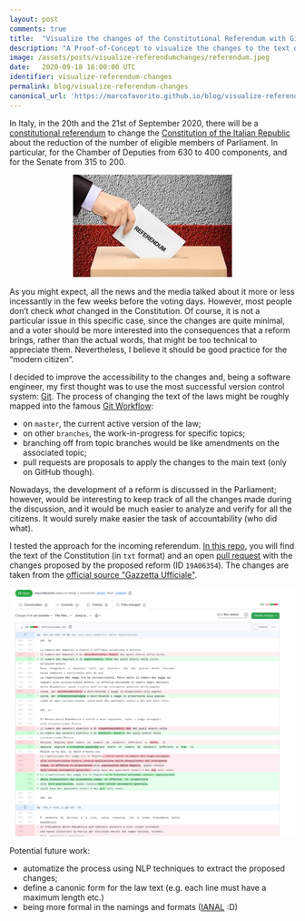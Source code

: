 ```yaml
---
layout: post
comments: true
title:  "Visualize the changes of the Constitutional Referendum with Git/GitHub"
description: "A Proof-of-Concept to visualize the changes to the text of the constitution introduced by the incoming constitutional referendum using Git and GitHub."
image: /assets/posts/visualize-referendumchanges/referendum.jpeg
date:   2020-09-18 16:00:00 UTC
identifier: visualize-referendum-changes
permalink: blog/visualize-referendum-changes
canonical_url: 'https://marcofavorito.github.io/blog/visualize-referendum-changes'
---
```



In Italy, in the 20th and the 21st of September 2020, there will be a 
[constitutional referendum](https://en.wikipedia.org/wiki/2020_Italian_constitutional_referendum)
to change the [Constitution of the Italian Republic](https://en.wikipedia.org/wiki/Constitution_of_Italy) 
about the reduction of the number of eligible members of Parliament.
In particular, for the Chamber of Deputies from 630 to 400 components, and 
for the Senate from 315 to 200.

<p align="center">
  <a href="https://en.wikipedia.org/wiki/2020_Italian_constitutional_referendum">
    <img alt="Referendum." src="/assets/posts/visualize-referendum-changes/referendum.jpeg">
  </a>
</p>
 
As you might expect, all the news and the media talked about it 
more or less incessantly in the few weeks before the voting days. 
However, most people don’t check _what_ changed in the Constitution. 
Of course, it is not a particular issue in this specific case, since 
the changes are quite minimal, and a voter should be more interested 
into the consequences that a reform brings, rather than the actual words, 
that might be too technical to appreciate them. Nevertheless, 
I believe it should be good practice for the “modern citizen”.

I decided to improve the accessibility to the changes and, being a software engineer, 
my first thought was to use the most successful version control system: 
[Git](https://git-scm.com/). The process
of changing the text of the laws might be roughly mapped into 
the famous [Git Workflow](https://nvie.com/posts/a-successful-git-branching-model/):
- on `master`, the current active version of the law; 
- on other `branches`, the work-in-progress for specific topics;
- branching off from topic branches would be like amendments on the associated topic;
- pull requests are proposals to apply the changes to the main text (only on GitHub though).

Nowadays, the development of a reform is discussed in the Parliament; 
however, would be interesting to keep track of all the changes made 
during the discussion, and it would be much easier to analyze and verify 
for all the citizens. It would surely make easier the task of accountability (who did what).

I tested the approach for the incoming referendum. 
[In this repo](https://github.com/marcofavorito/costituzione-della-repubblica-italiana),
you will find the text of the Constitution (in `txt` format) 
and an open [pull request](https://github.com/marcofavorito/costituzione-della-repubblica-italiana/pull/1)
with the changes proposed by the proposed reform (ID `19A06354`).
The changes are taken from the [official source "Gazzetta Ufficiale"](https://www.gazzettaufficiale.it/eli/id/2019/10/12/19A06354/sg).

<p align="center">
  <a href="https://github.com/marcofavorito/costituzione-della-repubblica-italiana/pull/1">
    <img alt="Changes introduced by the 2020's constitutional reform." src="/assets/posts/visualize-referendum-changes/changes.png">
  </a>
</p>

Potential future work:
- automatize the process using NLP techniques to extract the proposed changes;
- define a canonic form for the law text (e.g. each line must have a maximum length etc.)
- being more formal in the namings and formats ([IANAL](https://en.wikipedia.org/wiki/IANAL) :D) 

